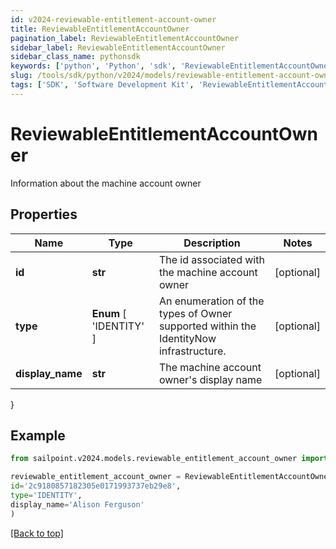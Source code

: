 ```yaml
---
id: v2024-reviewable-entitlement-account-owner
title: ReviewableEntitlementAccountOwner
pagination_label: ReviewableEntitlementAccountOwner
sidebar_label: ReviewableEntitlementAccountOwner
sidebar_class_name: pythonsdk
keywords: ['python', 'Python', 'sdk', 'ReviewableEntitlementAccountOwner', 'V2024ReviewableEntitlementAccountOwner'] 
slug: /tools/sdk/python/v2024/models/reviewable-entitlement-account-owner
tags: ['SDK', 'Software Development Kit', 'ReviewableEntitlementAccountOwner', 'V2024ReviewableEntitlementAccountOwner']
---
```


# ReviewableEntitlementAccountOwner

Information about the machine account owner

## Properties

Name | Type | Description | Notes
------------ | ------------- | ------------- | -------------
**id** | **str** | The id associated with the machine account owner | [optional] 
**type** |  **Enum** [  'IDENTITY' ] | An enumeration of the types of Owner supported within the IdentityNow infrastructure. | [optional] 
**display_name** | **str** | The machine account owner's display name | [optional] 
}

## Example

```python
from sailpoint.v2024.models.reviewable_entitlement_account_owner import ReviewableEntitlementAccountOwner

reviewable_entitlement_account_owner = ReviewableEntitlementAccountOwner(
id='2c9180857182305e0171993737eb29e8',
type='IDENTITY',
display_name='Alison Ferguson'
)

```
[[Back to top]](#) 

